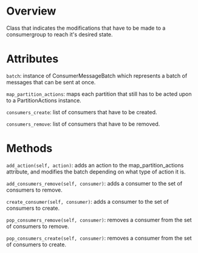 # Overview

Class that indicates the modifications that have to be made to a consumergroup
to reach it's desired state.

# Attributes

`batch`: instance of ConsumerMessageBatch which represents a batch of messages
that can be sent at once. 

`map_partition_actions`: maps each partition that still has to be acted upon to
a PartitionActions instance.

`consumers_create`: list of consumers that have to be created.

`consumers_remove`: list of consumers that have to be removed. 

# Methods

`add_action(self, action)`: adds an action to the map_partition_actions
attribute, and modifies the batch depending on what type of action it is.

`add_consumers_remove(self, consumer)`: adds a consumer to the set of consumers
to remove.

`create_consumer(self, consumer)`: adds a consumer to the set of consumers to
create.

`pop_consumers_remove(self, consumer)`: removes a consumer from the set of
consumers to remove.

`pop_consumers_create(self, consumer)`: removes a consumer from the set of
consumers to create.

